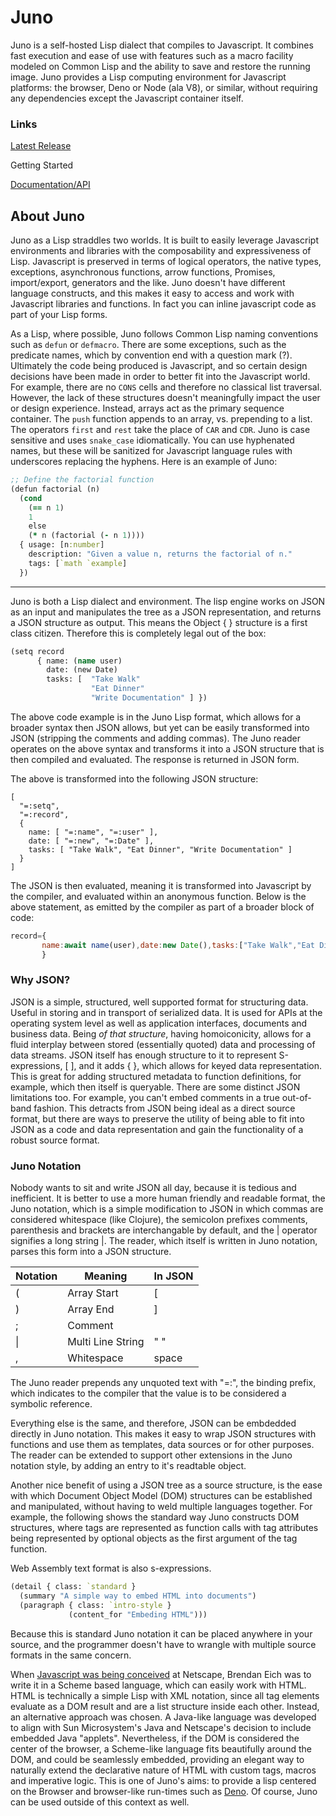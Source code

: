 Juno 
====

Juno is a self-hosted Lisp dialect that compiles to Javascript.  It combines fast execution and ease of use with features such as a macro facility modeled on Common Lisp and the ability to save and restore the running image.  Juno provides a Lisp computing environment for Javascript platforms: the browser, Deno or Node (ala V8), or similar, without requiring any dependencies except the Javascript container itself.

### Links
[Latest Release](releases)

Getting Started

[Documentation/API](docs)


## About Juno

Juno as a Lisp straddles two worlds.  It is built to easily leverage Javascript environments and libraries with the composability and expressiveness of Lisp.  Javascript is preserved in terms of logical operators, the native types, exceptions, asynchronous functions, arrow functions, Promises, import/export, generators and the like.  Juno doesn't have different language constructs, and this makes it easy to access and work with Javascript libraries and functions.  In fact you can inline javascript code as part of your Lisp forms.

As a Lisp, where possible, Juno follows Common Lisp naming conventions such as `defun` or `defmacro`.  There are some exceptions, such as the predicate names, which by convention end with a question mark (?).  Ultimately the code being produced is Javascript, and so certain design decisions have been made in order to better fit into the Javascript world.  For example, there are no `CONS` cells and therefore no classical list traversal.  However, the lack of these structures doesn't meaningfully impact the user or design experience.  Instead, arrays act as the primary sequence container.  The `push` function appends to an array, vs. prepending to a list.  The operators `first` and `rest` take the place of `CAR` and `CDR`.  Juno is case sensitive and uses `snake_case` idiomatically.  You can use hyphenated names, but these will be sanitized for Javascript language rules with underscores replacing the hyphens.  Here is an example of Juno:

```clojure
;; Define the factorial function
(defun factorial (n)
  (cond
    (== n 1)
    1
    else
    (* n (factorial (- n 1))))
  { usage: [n:number]
    description: "Given a value n, returns the factorial of n."
    tags: [`math `example]
  })
```

----


Juno is both a Lisp dialect and environment.  The lisp engine works on JSON as an input and manipulates the tree as a JSON representation, and returns a JSON structure as output.  This means the Object { } structure is a first class citizen.  Therefore this is completely legal out of the box:

```clojure
(setq record
      { name: (name user)
        date: (new Date)
        tasks: [  "Take Walk"
                  "Eat Dinner"
                  "Write Documentation" ] })
```

The above code example is in the Juno Lisp format, which allows for a broader syntax then JSON allows, but yet can be easily transformed into JSON (stripping the comments and adding commas).  The Juno reader operates on the above syntax and transforms it into a JSON structure that is then compiled and evaluated.  The response is returned in JSON form.  

The above is transformed into the following JSON structure:

```
[
  "=:setq",
  "=:record",
  {
    name: [ "=:name", "=:user" ],
    date: [ "=:new", "=:Date" ],
    tasks: [ "Take Walk", "Eat Dinner", "Write Documentation" ]
  }
]
```
The JSON is then evaluated, meaning it is transformed into Javascript by the compiler, and evaluated within an anonymous function.  Below is the above statement, as emitted by the compiler as part of a broader block of code:

```javascript
record={
       name:await name(user),date:new Date(),tasks:["Take Walk","Eat Dinner","Write Documentation"]
       }
```

### Why JSON?

JSON is a simple, structured, well supported format for structuring data.  Useful in storing and in transport of serialized data.  It is used for APIs at the operating system level as well as application interfaces, documents and business data.  Being *of that structure*, having homoiconicity, allows for a fluid interplay between stored (essentially quoted) data and processing of data streams.  JSON itself has enough structure to it to represent S-expressions, [ ], and it adds { }, which allows for keyed data representation.  This is great for adding structured metadata to function definitions, for example, which then itself is queryable.  There are some distinct JSON limitations too.  For example, you can't embed comments in a true out-of-band fashion.  This detracts from JSON being ideal as a direct source format, but there are ways to preserve the utility of being able to fit into JSON as a code and data representation and gain the functionality of a robust source format.


### Juno Notation

Nobody wants to sit and write JSON all day, because it is tedious and inefficient.  It is better to use a more human friendly and readable format, the Juno notation, which is a simple modification to JSON in which commas are considered whitespace (like Clojure), the semicolon prefixes comments, parenthesis and brackets are interchangable by default, and the | operator signifies a long string |.  The reader, which itself is written in Juno notation, parses this form into a JSON structure.

| Notation | Meaning         | In JSON
| -------- | --------------- | -------
| (        | Array Start     | [ 
| )        | Array End       | ] 
| ;        | Comment         | 
| \|       | Multi Line String | " " 
| ,        | Whitespace      | space 

The Juno reader prepends any unquoted text with "=:", the binding prefix, which indicates to the compiler that the value is to be considered a symbolic reference.

Everything else is the same, and therefore, JSON can be embdedded directly in Juno notation.  This makes it easy to wrap JSON structures with functions and use them as templates, data sources or for other purposes.  The reader can be extended to support other extensions in the Juno notation style, by adding an entry to it's readtable object.

Another nice benefit of using a JSON tree as a source structure, is the ease with which Document Object Model (DOM) structures can be established and manipulated, without having to weld multiple languages together.  For example, the following shows the standard way Juno constructs DOM structures, where tags are represented as function calls with tag attributes being represented by optional objects as the first argument of the tag function.

Web Assembly text format is also s-expressions.

```Clojure
(detail { class: `standard }
  (summary "A simple way to embed HTML into documents")
  (paragraph { class: `intro-style } 
             (content_for "Embeding HTML")))
```

Because this is standard Juno notation it can be placed anywhere in your source, and the programmer doesn't have to wrangle with multiple source formats in the same concern.

When [Javascript was being conceived](https://web.archive.org/web/20200227184037/https://speakingjs.com/es5/ch04.html) at Netscape, Brendan Eich was to write it in a Scheme based language, which can easily work with HTML. HTML is technically a simple Lisp with XML notation, since all tag elements evaluate as a DOM result and are a list structure inside each other.  Instead, an alternative approach was chosen.  A Java-like language was developed to align with Sun Microsystem's Java and Netscape's decision to include embedded Java "applets".  Nevertheless, if the DOM is considered the center of the browser, a Scheme-like language fits beautifully around the DOM, and could be seamlessly embedded, providing an elegant way to naturally extend the declarative nature of HTML with custom tags, macros and imperative logic.  This is one of Juno's aims: to provide a lisp centered on the Browser and browser-like run-times such as [Deno](https://deno.land).  Of course, Juno can be used outside of this context as well.




